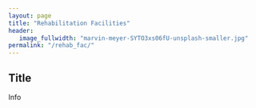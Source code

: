 ```yaml
---
layout: page
title: "Rehabilitation Facilities"
header:
   image_fullwidth: "marvin-meyer-SYTO3xs06fU-unsplash-smaller.jpg"
permalink: "/rehab_fac/"
---
```


## Title
Info

